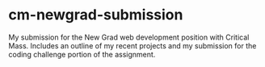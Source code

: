 # cm-newgrad-submission
My submission for the New Grad web development position with Critical Mass. Includes an outline of my recent projects and my submission for the coding challenge portion of the assignment.
